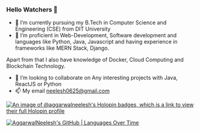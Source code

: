 ### Hello Watchers 👋
 - 🔭 I’m currently pursuing my B.Tech in Computer Science and Engineering (CSE) from DIT University
 - 👀 I’m proficient in Web-Development, Software development and languages like Python, Java, Javascript and having experience in frameworks like MERN Stack, Django.

Apart from that I also have knowledge of Docker, Cloud Computing and Blockchain Technology.

 - 👯 I’m looking to collaborate on Any interesting projects with Java, ReactJS or Python
 - 📫 My email neelesh0625@gmail.com
<!--
**AggarwalNeelesh/AggarwalNeelesh** is a ✨ _special_ ✨ repository because its `README.md` (this file) appears on your GitHub profile.

Here are some ideas to get you started:

- 🔭 I’m currently working on ...
- 🌱 I’m currently learning ...
- 👯 I’m looking to collaborate on ...
- 🤔 I’m looking for help with ...
- 💬 Ask me about ...
- 📫 How to reach me: ...
- 😄 Pronouns: ...
- ⚡ Fun fact: ...

[![AggarwalNeelesh's GitHub | Stats](https://stats.quine.sh/AggarwalNeelesh/github?theme=dark)](https://quine.sh)

[![AggarwalNeelesh's GitHub | Topics Over Time](https://stats.quine.sh/AggarwalNeelesh/topics-over-time?theme=dark)](https://quine.sh)
-->
[![An image of @aggarwalneelesh's Holopin badges, which is a link to view their full Holopin profile](https://holopin.me/aggarwalneelesh)](https://holopin.io/@aggarwalneelesh)

[![AggarwalNeelesh's GitHub | Languages Over Time](https://stats.quine.sh/AggarwalNeelesh/languages-over-time?theme=dark)](https://quine.sh)
